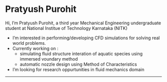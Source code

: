 # Pratyush Purohit

Hi, I’m Pratyush Purohit, a third year Mechanical Engineering undergraduate student at National Institue of Technology Karnataka (NITK)
- I’m interested in performing/developing CFD simulations for solving real world problems.
- Currently working on :
  - simulating fluid structure interation of aquatic species using immersed voundary method
  - automatic nozzle design using Method of Characteristics 
- I’m looking for research oppurtunities in fluid mechanics domain
---
